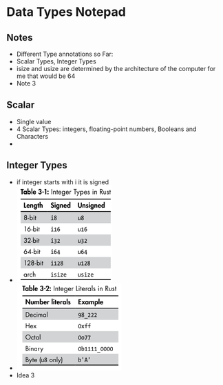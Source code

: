 # Data Types Notepad

## Notes

- Different Type annotations so Far:
- Scalar Types, Integer Types 
- isize and usize are determined by the architecture of the computer for me that would be 64
- Note 3

## Scalar

- Single value
- 4 Scalar Types: integers, floating-point numbers, Booleans and Characters
- 

## Integer Types

- if integer starts with i it is signed
- ![Integer Types In Rust](img/intTypes.png)
- ![Integer Literals In Rust](img/integerLiterals.PNG)
- Idea 3